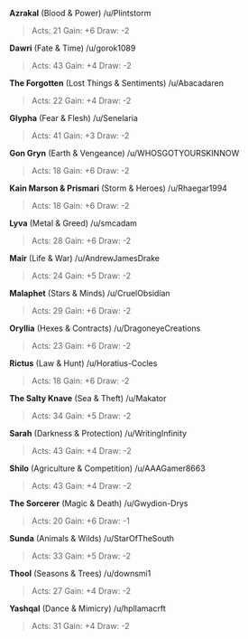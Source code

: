 **Azrakal** (Blood & Power) /u/Plintstorm 
> Acts: 21 Gain: +6 Draw: -2

**Dawri** (Fate & Time) /u/gorok1089 
> Acts: 43 Gain: +4 Draw: -2

**The Forgotten** (Lost Things & Sentiments) /u/Abacadaren 
> Acts: 22 Gain: +4 Draw: -2

**Glypha** (Fear & Flesh) /u/Senelaria 
> Acts: 41 Gain: +3 Draw: -2

**Gon Gryn** (Earth & Vengeance) /u/WHOSGOTYOURSKINNOW 
> Acts: 18 Gain: +6 Draw: -2

**Kain Marson & Prismari** (Storm & Heroes) /u/Rhaegar1994 
> Acts: 18 Gain: +6 Draw: -2

**Lyva** (Metal & Greed) /u/smcadam 
> Acts: 28 Gain: +6 Draw: -2

**Mair** (Life & War) /u/AndrewJamesDrake 
> Acts: 24 Gain: +5 Draw: -2

**Malaphet** (Stars & Minds) /u/CruelObsidian 
> Acts: 29 Gain: +6 Draw: -2

**Oryllia** (Hexes & Contracts) /u/DragoneyeCreations 
> Acts: 23 Gain: +6 Draw: -2

**Rictus** (Law & Hunt) /u/Horatius-Cocles 
> Acts: 18 Gain: +6 Draw: -2

**The Salty Knave** (Sea & Theft) /u/Makator 
> Acts: 34 Gain: +5 Draw: -2

**Sarah** (Darkness & Protection) /u/WritingInfinity 
> Acts: 43 Gain: +4 Draw: -2

**Shilo** (Agriculture & Competition) /u/AAAGamer8663 
> Acts: 43 Gain: +4 Draw: -2

**The Sorcerer** (Magic & Death) /u/Gwydion-Drys 
> Acts: 20 Gain: +6 Draw: -1

**Sunda** (Animals & Wilds) /u/StarOfTheSouth 
> Acts: 33 Gain: +5 Draw: -2

**Thool** (Seasons & Trees) /u/downsmi1 
> Acts: 27 Gain: +4 Draw: -2

**Yashqal** (Dance & Mimicry) /u/hpllamacrft 
> Acts: 31 Gain: +4 Draw: -2

